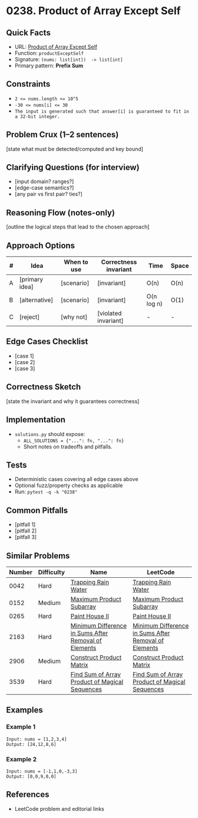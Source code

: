 # 0238. Product of Array Except Self

## Quick Facts

- URL: [Product of Array Except Self](https://leetcode.com/problems/product-of-array-except-self/)
- Function: `productExceptSelf`
- Signature: `(nums: list[int])  -> list[int]`
- Primary pattern: **Prefix Sum**

## Constraints

- `2 <= nums.length <= 10^5`
- `-30 <= nums[i] <= 30`
- `The input is generated such that answer[i] is guaranteed to fit in a 32-bit integer.`

## Problem Crux (1–2 sentences)

[state what must be detected/computed and key bound]

## Clarifying Questions (for interview)

- [input domain? ranges?]
- [edge-case semantics?]
- [any pair vs first pair? ties?]

## Reasoning Flow (notes-only)

[outline the logical steps that lead to the chosen approach]

## Approach Options

| # | Idea | When to use | Correctness invariant | Time | Space |
|---|------|-------------|-----------------------|------|-------|
| A | [primary idea] | [scenario] | [invariant] | O(n) | O(n) |
| B | [alternative] | [scenario] | [invariant] | O(n log n) | O(1) |
| C | [reject] | [why not] | [violated invariant] | - | - |

## Edge Cases Checklist

- [case 1]
- [case 2]
- [case 3]

## Correctness Sketch

[state the invariant and why it guarantees correctness]

## Implementation

- `solutions.py` should expose:
  - `ALL_SOLUTIONS = {"...": fn, "...": fn}`
  - Short notes on tradeoffs and pitfalls.

## Tests

- Deterministic cases covering all edge cases above
- Optional fuzz/property checks as applicable
- Run: `pytest -q -k "0238"`

## Common Pitfalls

- [pitfall 1]
- [pitfall 2]
- [pitfall 3]

## Similar Problems

| Number | Difficulty | Name | LeetCode |
|---|---|---|---|
| 0042 | Hard | [Trapping Rain Water](../0042-trapping-rain-water/readme.md) | [Trapping Rain Water](https://leetcode.com/problems/trapping-rain-water/) |
| 0152 | Medium | [Maximum Product Subarray](../0152-maximum-product-subarray/readme.md) | [Maximum Product Subarray](https://leetcode.com/problems/maximum-product-subarray/) |
| 0265 | Hard | [Paint House II](../0265-paint-house-ii/readme.md) | [Paint House II](https://leetcode.com/problems/paint-house-ii/) |
| 2163 | Hard | [Minimum Difference in Sums After Removal of Elements](../2163-minimum-difference-in-sums-after-removal-of-elements/readme.md) | [Minimum Difference in Sums After Removal of Elements](https://leetcode.com/problems/minimum-difference-in-sums-after-removal-of-elements/) |
| 2906 | Medium | [Construct Product Matrix](../2906-construct-product-matrix/readme.md) | [Construct Product Matrix](https://leetcode.com/problems/construct-product-matrix/) |
| 3539 | Hard | [Find Sum of Array Product of Magical Sequences](../3539-find-sum-of-array-product-of-magical-sequences/readme.md) | [Find Sum of Array Product of Magical Sequences](https://leetcode.com/problems/find-sum-of-array-product-of-magical-sequences/) |

## Examples

### Example 1

```text
Input: nums = [1,2,3,4]
Output: [24,12,8,6]
```

### Example 2

```text
Input: nums = [-1,1,0,-3,3]
Output: [0,0,9,0,0]
```

## References

- LeetCode problem and editorial links
